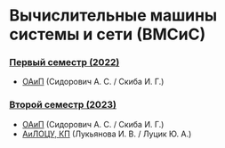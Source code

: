 # Вычислительные машины системы и сети (ВМСиС)

### [Первый семестр (2022)](https://github.com/mxrpheus6/bsuirLabs/tree/main/1sem)
- [ОАиП](https://github.com/mxrpheus6/bsuirLabs/tree/main/1sem) (Сидорович А. С. / Скиба И. Г.)

### [Второй семестр (2023)](https://github.com/mxrpheus6/bsuirLabs/tree/main/2sem)
- [ОАиП](https://github.com/mxrpheus6/bsuirLabs/tree/main/2sem/ОАиП) (Сидорович А. С. / Скиба И. Г.)
- [АиЛОЦУ, КП]((https://github.com/mxrpheus6/bsuirLabs/tree/main/2sem/%D0%90%D0%B8%D0%9B%D0%9E%D0%A6%D0%A3)https://github.com/mxrpheus6/bsuirLabs/tree/main/2sem/АиЛОЦУ) (Лукьянова И. В. / Луцик Ю. А.)

